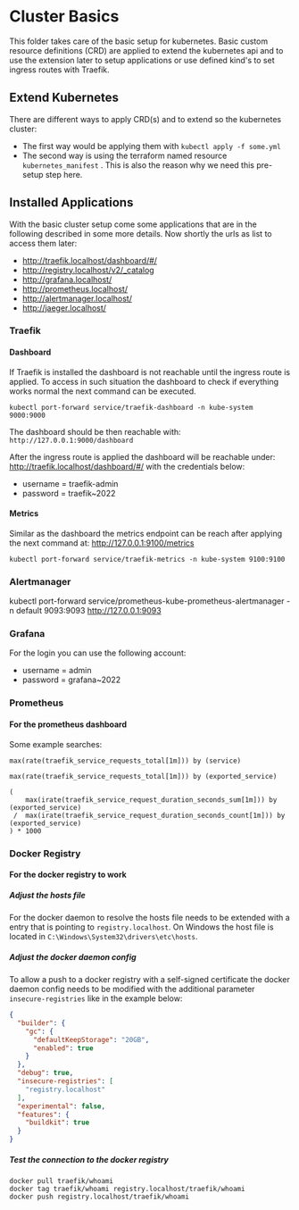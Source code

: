 # Cluster Basics

This folder takes care of the basic setup for kubernetes. Basic custom resource definitions (CRD) are applied to extend
the kubernetes api and to use the extension later to setup applications or use defined kind's to set ingress routes with
Traefik.

## Extend Kubernetes

There are different ways to apply CRD(s) and to extend so the kubernetes cluster:

- The first way would be applying them with ``kubectl apply -f some.yml``
- The second way is using the terraform named resource ``kubernetes_manifest``
  . This is also the reason why we need this pre-setup step here.

## Installed Applications

With the basic cluster setup come some applications that are in the following described in some more details. Now
shortly the urls as list to access them later:

- http://traefik.localhost/dashboard/#/
- http://registry.localhost/v2/_catalog
- http://grafana.localhost/
- http://prometheus.localhost/
- http://alertmanager.localhost/
- http://jaeger.localhost/

### Traefik

#### Dashboard

If Traefik is installed the dashboard is not reachable until the ingress route is applied. To access in such situation
the dashboard to check if everything works normal the next command can be executed.

```
kubectl port-forward service/traefik-dashboard -n kube-system 9000:9000
```

The dashboard should be then reachable with: ``http://127.0.0.1:9000/dashboard``

After the ingress route is applied the dashboard will be reachable under:
http://traefik.localhost/dashboard/#/ with the credentials below:

- username = traefik-admin
- password = traefik~2022

#### Metrics

Similar as the dashboard the metrics endpoint can be reach after applying the next command
at: http://127.0.0.1:9100/metrics

````
kubectl port-forward service/traefik-metrics -n kube-system 9100:9100
````

### Alertmanager

kubectl port-forward service/prometheus-kube-prometheus-alertmanager -n default 9093:9093
http://127.0.0.1:9093

### Grafana

For the login you can use the following account:

- username = admin
- password = grafana~2022

### Prometheus

#### For the prometheus dashboard

Some example searches:

````
max(rate(traefik_service_requests_total[1m])) by (service)
````

````
max(rate(traefik_service_requests_total[1m])) by (exported_service)
````

````
(
    max(irate(traefik_service_request_duration_seconds_sum[1m])) by (exported_service)
 /  max(irate(traefik_service_request_duration_seconds_count[1m])) by (exported_service)
) * 1000
````

### Docker Registry

#### For the docker registry to work

##### Adjust the hosts file

For the docker daemon to resolve the hosts file needs to be extended with a entry that is pointing
to ``registry.localhost``. On Windows the host file is located in ``C:\Windows\System32\drivers\etc\hosts``.

##### Adjust the docker daemon config

To allow a push to a docker registry with a self-signed certificate the docker daemon config needs to be modified with
the additional parameter ``insecure-registries`` like in the example below:

```json
{
  "builder": {
    "gc": {
      "defaultKeepStorage": "20GB",
      "enabled": true
    }
  },
  "debug": true,
  "insecure-registries": [
    "registry.localhost"
  ],
  "experimental": false,
  "features": {
    "buildkit": true
  }
}
```

##### Test the connection to the docker registry

```console
docker pull traefik/whoami
docker tag traefik/whoami registry.localhost/traefik/whoami
docker push registry.localhost/traefik/whoami
```